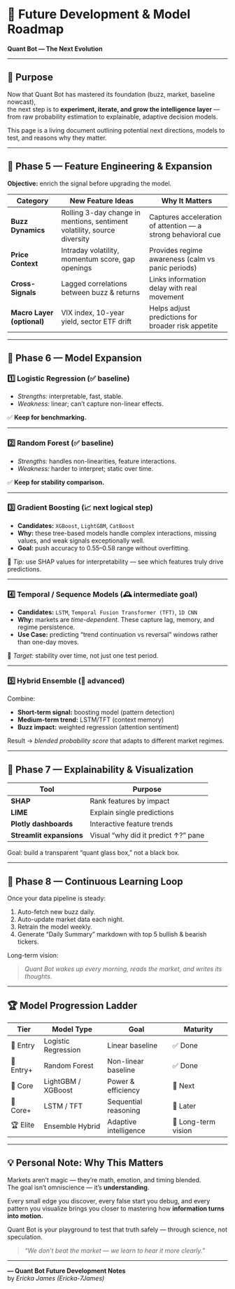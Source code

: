 # 🚀 Future Development & Model Roadmap
**Quant Bot — The Next Evolution**

---

## 🧭 Purpose
Now that Quant Bot has mastered its foundation (buzz, market, baseline nowcast),  
the next step is to **experiment, iterate, and grow the intelligence layer** —  
from raw probability estimation to explainable, adaptive decision models.

This page is a living document outlining potential next directions, models to test, and reasons why they matter.

---

## 🌱 Phase 5 — Feature Engineering & Expansion

**Objective:** enrich the signal before upgrading the model.

| Category | New Feature Ideas | Why It Matters |
|-----------|------------------|----------------|
| **Buzz Dynamics** | Rolling 3-day change in mentions, sentiment volatility, source diversity | Captures acceleration of attention — a strong behavioral cue |
| **Price Context** | Intraday volatility, momentum score, gap openings | Provides regime awareness (calm vs panic periods) |
| **Cross-Signals** | Lagged correlations between buzz & returns | Links information delay with real movement |
| **Macro Layer (optional)** | VIX index, 10-year yield, sector ETF drift | Helps adjust predictions for broader risk appetite |

---

## 🧠 Phase 6 — Model Expansion

### 1️⃣ Logistic Regression (✅ baseline)
- *Strengths:* interpretable, fast, stable.
- *Weakness:* linear; can’t capture non-linear effects.

✅ **Keep for benchmarking.**

---

### 2️⃣ Random Forest (✅ baseline)
- *Strengths:* handles non-linearities, feature interactions.
- *Weakness:* harder to interpret; static over time.

✅ **Keep for stability comparison.**

---

### 3️⃣ Gradient Boosting (📈 next logical step)
- **Candidates:** `XGBoost`, `LightGBM`, `CatBoost`
- **Why:** these tree-based models handle complex interactions, missing values, and weak signals exceptionally well.
- **Goal:** push accuracy to 0.55–0.58 range without overfitting.

🧩 *Tip:* use SHAP values for interpretability — see which features truly drive predictions.

---

### 4️⃣ Temporal / Sequence Models (🕰️ intermediate goal)
- **Candidates:** `LSTM`, `Temporal Fusion Transformer (TFT)`, `1D CNN`
- **Why:** markets are *time-dependent*. These capture lag, memory, and regime persistence.
- **Use Case:** predicting “trend continuation vs reversal” windows rather than one-day moves.

🎯 *Target:* stability over time, not just one test period.

---

### 5️⃣ Hybrid Ensemble (🔮 advanced)
Combine:
- **Short-term signal:** boosting model (pattern detection)
- **Medium-term trend:** LSTM/TFT (context memory)
- **Buzz impact:** weighted regression (attention sentiment)

Result → *blended probability score* that adapts to different market regimes.

---

## 🧩 Phase 7 — Explainability & Visualization

| Tool | Purpose |
|------|----------|
| **SHAP** | Rank features by impact |
| **LIME** | Explain single predictions |
| **Plotly dashboards** | Interactive feature trends |
| **Streamlit expansions** | Visual “why did it predict ↑?” pane |

Goal: build a transparent “quant glass box,” not a black box.

---

## 🧠 Phase 8 — Continuous Learning Loop

Once your data pipeline is steady:

1. Auto-fetch new buzz daily.  
2. Auto-update market data each night.  
3. Retrain the model weekly.  
4. Generate “Daily Summary” markdown with top 5 bullish & bearish tickers.

Long-term vision:  
> *Quant Bot wakes up every morning, reads the market, and writes its thoughts.*

---

## 🏆 Model Progression Ladder

| Tier | Model Type | Goal | Maturity |
|------|-------------|------|-----------|
| 🥈 Entry | Logistic Regression | Linear baseline | ✅ Done |
| 🥈 Entry+ | Random Forest | Non-linear baseline | ✅ Done |
| 🥇 Core | LightGBM / XGBoost | Power & efficiency | 🚧 Next |
| 🥇 Core+ | LSTM / TFT | Sequential reasoning | 🧠 Later |
| 🏆 Elite | Ensemble Hybrid | Adaptive intelligence | 🌅 Long-term vision |

---

## 💡 Personal Note: Why This Matters

Markets aren’t magic — they’re math, emotion, and timing blended.  
The goal isn’t omniscience — it’s **understanding**.  

Every small edge you discover, every false start you debug, and every pattern you visualize brings you closer to mastering how **information turns into motion.**

Quant Bot is your playground to test that truth safely — through science, not speculation.

> *“We don’t beat the market — we learn to hear it more clearly.”*

---

**— Quant Bot Future Development Notes**  
by *Ericka James (Ericka-7James)*  
